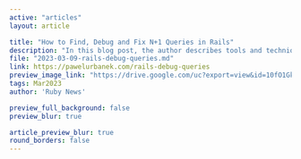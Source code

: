 ```yaml
---
active: "articles"
layout: article

title: "How to Find, Debug and Fix N+1 Queries in Rails"
description: "In this blog post, the author describes tools and techniques he uses to simplify resolving N+1 issues."
file: "2023-03-09-rails-debug-queries.md"
link: https://pawelurbanek.com/rails-debug-queries  
preview_image_link: "https://drive.google.com/uc?export=view&id=10fO1GkzducJLnmqv-H9uP-dJHwCzns3k"
tags: Mar2023
author: 'Ruby News'

preview_full_background: false
preview_blur: true

article_preview_blur: true
round_borders: false
---
```

